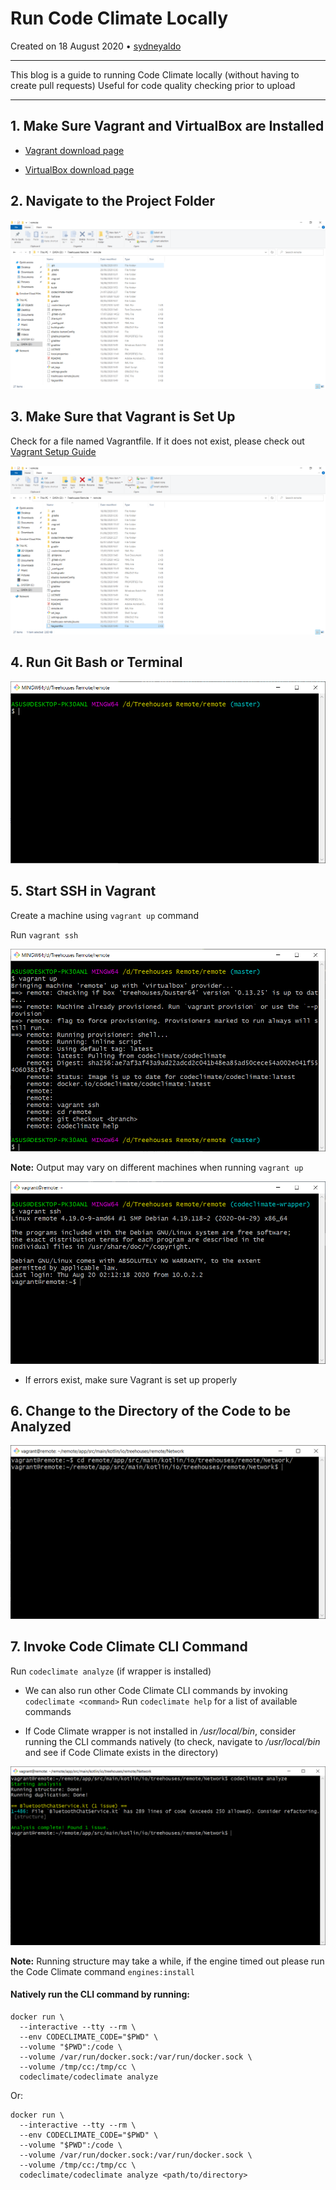 # Run Code Climate Locally

Created on 18 August 2020 • [sydneyaldo](https://github.com/sydneyaldo)

---
This blog is a guide to running Code Climate locally (without having to create pull requests)
Useful for code quality checking prior to upload

---

## 1. Make Sure Vagrant and VirtualBox are Installed

- [Vagrant download page](https://www.vagrantup.com/downloads.html)

- [VirtualBox download page](https://www.virtualbox.org/wiki/Downloads)


## 2. Navigate to the Project Folder

![](./images/20200818-project-folder.PNG)

## 3. Make Sure that Vagrant is Set Up

Check for a file named Vagrantfile. If it does not exist, please check out [Vagrant Setup Guide](https://learn.hashicorp.com/collections/vagrant/getting-started)

![](./images/20200818-Vagrantfile.PNG)

## 4. Run Git Bash or Terminal

![](./images/20200818-GitBash.PNG)

## 5. Start SSH in Vagrant

Create a machine using `vagrant up` command

Run `vagrant ssh`

![](./images/20200818-vagrant-up-complete.PNG)

**Note:** Output may vary on different machines when running `vagrant up`

![](./images/20200818-vagrant-SSH-complete.PNG)

- If errors exist, make sure Vagrant is set up properly

## 6. Change to the Directory of the Code to be Analyzed

![](./images/20200818-change-directory.PNG)

## 7. Invoke Code Climate CLI Command

Run `codeclimate analyze` (if wrapper is installed)

- We can also run other Code Climate CLI commands by invoking `codeclimate <command>`
	Run `codeclimate help` for a list of available commands

- If Code Climate wrapper is not installed in */usr/local/bin*, consider running the CLI commands natively (to check, navigate to */usr/local/bin* and see if Code Climate exists in the directory)

![](./images/20200818-codeclimate-analyze.PNG)

**Note:** Running structure may take a while, if the engine timed out please run the Code Climate command `engines:install`

#### Natively run the CLI command by running:

```
docker run \
  --interactive --tty --rm \
  --env CODECLIMATE_CODE="$PWD" \
  --volume "$PWD":/code \
  --volume /var/run/docker.sock:/var/run/docker.sock \
  --volume /tmp/cc:/tmp/cc \
  codeclimate/codeclimate analyze
 ```

Or: 

```
docker run \
  --interactive --tty --rm \
  --env CODECLIMATE_CODE="$PWD" \
  --volume "$PWD":/code \
  --volume /var/run/docker.sock:/var/run/docker.sock \
  --volume /tmp/cc:/tmp/cc \
  codeclimate/codeclimate analyze <path/to/directory>
 ```